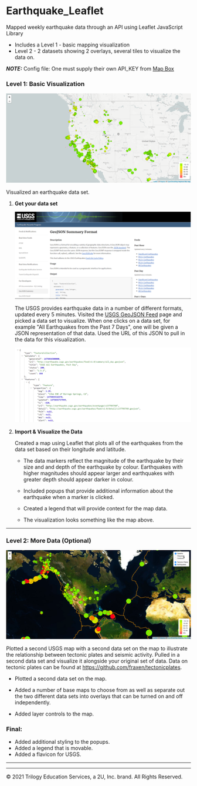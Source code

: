 # Earthquake_Leaflet
Mapped weekly earthquake data through an API using Leaflet JavaScript Library

- Includes a Level 1 - basic mapping visualization 
- Level 2 - 2 datasets showing 2 overlays, several tiles to visualize the data on.  

***NOTE:*** Config file: One must supply their own API_KEY from [Map Box](https://www.mapbox.com/)


### Level 1: Basic Visualization

![2-BasicMap](Images/2-BasicMap.png)

Visualized an earthquake data set.

1. **Get your data set**

   ![3-Data](Images/3-Data.png)

   The USGS provides earthquake data in a number of different formats, updated every 5 minutes. Visited the [USGS GeoJSON Feed](http://earthquake.usgs.gov/earthquakes/feed/v1.0/geojson.php) page and picked a data set to visualize. When one clicks on a data set, for example "All Earthquakes from the Past 7 Days", one will be given a JSON representation of that data. Used the URL of this JSON to pull in the data for this visualization.

   ![4-JSON](Images/4-JSON.png)

2. **Import & Visualize the Data**

   Created a map using Leaflet that plots all of the earthquakes from the data set based on their longitude and latitude.

   * The data markers reflect the magnitude of the earthquake by their size and and depth of the earthquake by colour. Earthquakes with higher magnitudes should appear larger and earthquakes with greater depth should appear darker in colour.

   * Included popups that provide additional information about the earthquake when a marker is clicked.

   * Created a legend that will provide context for the map data.

   * The visualization looks something like the map above.

- - -

### Level 2: More Data (Optional)

![5-Advanced](Images/5-Advanced.png)

Plotted a second USGS map with a second data set on the map to illustrate the relationship between tectonic plates and seismic activity. Pulled in a second data set and visualize it alongside your original set of data. Data on tectonic plates can be found at <https://github.com/fraxen/tectonicplates>.

* Plotted a second data set on the map.

* Added a number of base maps to choose from as well as separate out the two different data sets into overlays that can be turned on and off independently.

* Added layer controls to the map.

### Final: 
 * Added additional styling to the popups. 
 * Added a legend that is movable.
 * Added a flavicon for USGS.

- - -
___
© 2021  Trilogy Education Services, a 2U, Inc. brand. All Rights Reserved.	